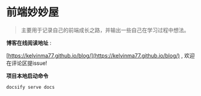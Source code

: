 # 前端妙妙屋

> 主要用于记录自己的前端成长之路，并输出一些自己在学习过程中想法。


**博客在线阅读地址** :

 [https://kelvinma77.github.io/blog/](https://kelvinma77.github.io/blog/)
, 欢迎在评论区提issue!

**项目本地启动命令**

`docsify serve docs`
